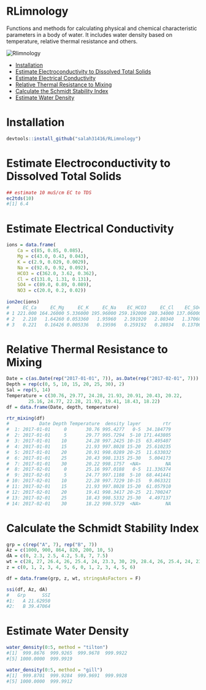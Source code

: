 # RLimnology

Functions and methods for calculating physical and chemical characteristic parameters in a body of water. It includes water density based on temperature, relative thermal resistance and others.

<img src="https://github.com/salah31416/RLimnology/blob/master/inst/figures/logo_rlimnology.png" title="Rlimnology"/>


* [Installation](#installation)
* [Estimate Electroconductivity to Dissolved Total Solids](#estimate-electroconductivity-to-dissolved-total-solids)
* [Estimate Electrical Conductivity](#estimate-electrical-conductivity)
* [Relative Thermal Resistance to Mixing](#relative-thermal-resistance-to-mixing)
* [Calculate the Schmidt Stability Index](#calculate-the-schmidt-stability-index)
* [Estimate Water Density](#estimate-water-density)

# Installation

```r
devtools::install_github("salah31416/RLimnology")
```

# Estimate Electroconductivity to Dissolved Total Solids


```r
## estimate 10 muS/cm EC to TDS
ec2tds(10)
#[1] 6.4
```

# Estimate Electrical Conductivity

```r
ions = data.frame(
	Ca = c(85, 0.85, 0.085), 
	Mg = c(43.0, 0.43, 0.043), 
	K = c(2.9, 0.029, 0.0029), 
	Na = c(92.0, 0.92, 0.092), 
	HCO3 = c(362.0, 3.62, 0.362), 
	Cl = c(131.0, 1.31, 0.131), 
	SO4 = c(89.0, 0.89, 0.089), 
	NO3 = c(20.0, 0.2, 0.02))
	
ion2ec(ions)
#     EC_Ca     EC_Mg     EC_K     EC_Na    EC_HCO3     EC_Cl    EC_SO4 EC_NO3      EC_est  TDS_est Factor_TDS
# 1 221.000 164.26000 5.336000 195.96000 259.192000 280.34000 137.06000 23.000 1286.148000 824.9000  0.6413725
# 2   2.210   1.64260 0.053360   1.95960   2.591920   2.80340   1.37060  0.230   12.861480   8.2490  0.6413725
# 3   0.221   0.16426 0.005336   0.19596   0.259192   0.28034   0.13706  0.023    1.286148   0.8249  0.6413725
```

# Relative Thermal Resistance to Mixing

```r
Date = c(as.Date(rep("2017-01-01", 7)), as.Date(rep("2017-02-01", 7)))
Depth = rep(c(0, 5, 10, 15, 20, 25, 30), 2)
Sal = rep(5, 14)
Temperature = c(30.76, 29.77, 24.28, 21.93, 20.91, 20.43, 20.22,
		25.16, 24.77, 22.28, 21.93, 19.41, 18.43, 18.22)
df = data.frame(Date, depth, temperature)

rtr_mixing(df)
#           Date Depth Temperature  density layer        rtr
#  1: 2017-01-01     0       30.76 995.4277   0-5  34.184779
#  2: 2017-01-01     5       29.77 995.7294  5-10 171.443805
#  3: 2017-01-01    10       24.28 997.2425 10-15  63.495407
#  4: 2017-01-01    15       21.93 997.8028 15-20  25.610235
#  5: 2017-01-01    20       20.91 998.0289 20-25  11.633032
#  6: 2017-01-01    25       20.43 998.1315 25-30   5.004173
#  7: 2017-01-01    30       20.22 998.1757  <NA>         NA
#  8: 2017-02-01     0       25.16 997.0188   0-5  11.336374
#  9: 2017-02-01     5       24.77 997.1188  5-10  68.441441
# 10: 2017-02-01    10       22.28 997.7229 10-15   9.063321
# 11: 2017-02-01    15       21.93 997.8028 15-20  61.057910
# 12: 2017-02-01    20       19.41 998.3417 20-25  21.700247
# 13: 2017-02-01    25       18.43 998.5332 25-30   4.497137
# 14: 2017-02-01    30       18.22 998.5729  <NA>         NA
```

# Calculate the Schmidt Stability Index

```r
grp = c(rep("A", 7), rep("B", 7))
Az = c(1000, 900, 864, 820, 200, 10, 5)
dA = c(0, 2.3, 2.5, 4.2, 5.8, 7, 7.5)
wt = c(28, 27, 26.4, 26, 25.4, 24, 23.3, 30, 29, 28.4, 26, 25.4, 24, 23.3)
z = c(0, 1, 2, 3, 4, 5, 6, 0, 1, 2, 3, 4, 5, 6)

df = data.frame(grp, z, wt, stringsAsFactors = F)

ssi(df, Az, dA)
#   Grp      SSI
#1:   A 21.62950
#2:   B 39.47064
``` 

# Estimate Water Density

```r
water_density(0:5, method = "tilton")
#[1]  999.8676  999.9265  999.9678  999.9922
#[5] 1000.0000  999.9919

water_density(0:5, method = "gill")
#[1]  999.8701  999.9284  999.9691  999.9928
#[5] 1000.0000  999.9912
```

